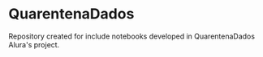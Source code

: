 # QuarentenaDados
Repository created for include notebooks developed in QuarentenaDados Alura's project.
